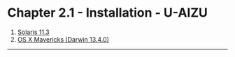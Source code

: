 Chapter 2.1 - Installation - U-AIZU
=======

1. [Solaris 11.3](./02_1_1.md)
2. [OS X Mavericks (Darwin 13.4.0)](./02_1_2.md)

---